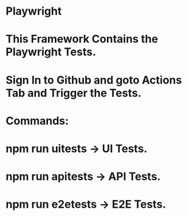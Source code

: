 # Playwright

# This Framework Contains the Playwright Tests.
# Sign In to Github and goto Actions Tab and Trigger the Tests.

# Commands: 
# npm run uitests -> UI Tests.
# npm run apitests -> API Tests.
# npm run e2etests -> E2E Tests.